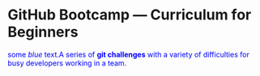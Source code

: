 # GitHub Bootcamp — Curriculum for Beginners

<span style="color:blue">some *blue* text.A series of **git challenges** with a variety of difficulties for busy developers working in a team.</span>